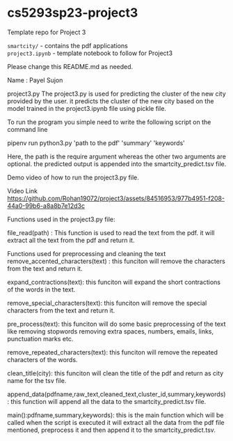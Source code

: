 # cs5293sp23-project3
Template repo for Project 3

`smartcity/`  - contains the pdf applications \
`project3.ipynb` - template notebook to follow for Project3

Please change this README.md as needed.


Name : Payel Sujon

project3.py
The project3.py is used for predicting the cluster of the new city provided by the user. it predicts the cluster of the new city based on the model trained in the project3.ipynb file using pickle file.

To run the program you simple need to write the following script on the command line

pipenv run python3.py 'path to the pdf' 'summary' 'keywords'

Here, the path is the require argument whereas the other two arguments are optional. the predicted output is appended into the smartcity_predict.tsv file.

Demo video of how to run the project3.py file.


Video Link
https://github.com/Rohan19072/project3/assets/84516953/977b4951-f208-44a0-99b6-a8a8b7e12d3c




Functions used in the project3.py file:

file_read(path) : 
This function is used to read the text from the pdf. it will extract all the text from the pdf and return it.

Functions used for preprocessing and cleaning the text
remove_accented_characters(text) :
this funciton will remove the characters from the text  and return it.

expand_contractions(text):
this funciton will expand the short contractions of the words in the text.

remove_special_characters(text):
this funciton will remove the special characters from the text and return it.

pre_process(text):
this funciton will do some basic preprocessing of the text like removing stopwords removing extra spaces, numbers, emails, links, punctuation marks etc.

remove_repeated_characters(text):
this funciton will remove the repeated characters of the words.

clean_title(city):
this funciton will clean the title of the pdf and return as city name for the tsv file.

append_data(pdfname,raw_text,cleaned_text,cluster_id,summary,keywords):
this function will append all the data to the smartcity_predict.tsv file.

main():pdfname,summary,keywords):
this is the main function which will be called when the script is executed it will extract all the data from the pdf file mentioned, preprocess it and then append it to the smartcity_predict.tsv.
